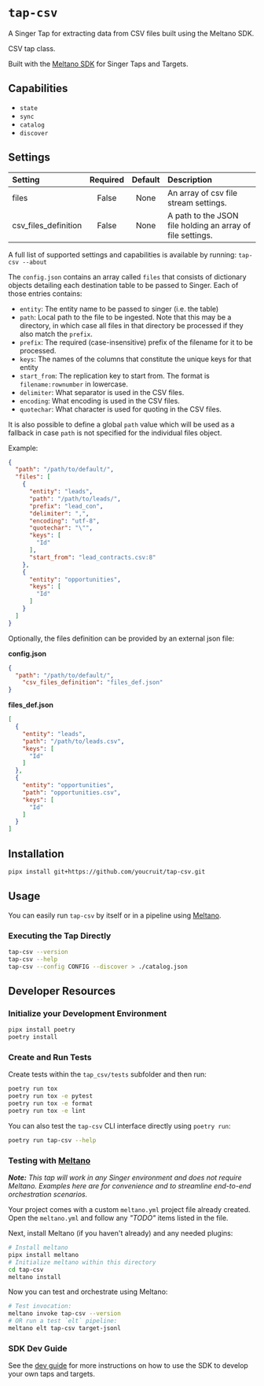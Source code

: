 # `tap-csv`
A Singer Tap for extracting data from CSV files built using the Meltano SDK.

CSV tap class.

Built with the [Meltano SDK](https://sdk.meltano.com) for Singer Taps and Targets.

## Capabilities

* `state`
* `sync`
* `catalog`
* `discover`

## Settings

| Setting             | Required | Default | Description |
|:--------------------|:--------:|:-------:|:------------|
| files               | False    | None    | An array of csv file stream settings. |
| csv_files_definition| False    | None    | A path to the JSON file holding an array of file settings. |

A full list of supported settings and capabilities is available by running: `tap-csv --about`

The `config.json` contains an array called `files` that consists of dictionary objects detailing each destination table to be passed to Singer. Each of those entries contains:
* `entity`: The entity name to be passed to singer (i.e. the table)
* `path`: Local path to the file to be ingested. Note that this may be a directory, in which case all files in that directory be processed if they also match the `prefix`.
* `prefix`: The required (case-insensitive) prefix of the filename for it to be processed.
* `keys`: The names of the columns that constitute the unique keys for that entity
* `start_from`: The replication key to start from. The format is `filename:rownumber` in lowercase.
* `delimiter`: What separator is used in the CSV files.
* `encoding`: What encoding is used in the CSV files.
* `quotechar`: What character is used for quoting in the CSV files.

It is also possible to define a global `path` value which will be used as a fallback in case `path` is not specified for
the individual files object.

Example:

```json
{
  "path": "/path/to/default/",
  "files": [
    {
      "entity": "leads",
      "path": "/path/to/leads/",
      "prefix": "lead_con",
      "delimiter": ",",
      "encoding": "utf-8",
      "quotechar": "\"",
      "keys": [
        "Id"
      ],
      "start_from": "lead_contracts.csv:8"
    },
    {
      "entity": "opportunities",
      "keys": [
        "Id"
      ]
    }
  ]
}
```

Optionally, the files definition can be provided by an external json file:

**config.json**
```json
{
  "path": "/path/to/default/",
	"csv_files_definition": "files_def.json"
}
```

**files_def.json**
```json
[
  {
    "entity": "leads",
    "path": "/path/to/leads.csv",
    "keys": [
      "Id"
    ]
  },
  {
    "entity": "opportunities",
    "path": "opportunities.csv",
    "keys": [
      "Id"
    ]
  }
]
```

## Installation

```bash
pipx install git+https://github.com/youcruit/tap-csv.git
```

## Usage

You can easily run `tap-csv` by itself or in a pipeline using [Meltano](https://meltano.com/).

### Executing the Tap Directly

```bash
tap-csv --version
tap-csv --help
tap-csv --config CONFIG --discover > ./catalog.json
```

## Developer Resources

### Initialize your Development Environment

```bash
pipx install poetry
poetry install
```

### Create and Run Tests

Create tests within the `tap_csv/tests` subfolder and
  then run:

```bash
poetry run tox
poetry run tox -e pytest
poetry run tox -e format
poetry run tox -e lint
```

You can also test the `tap-csv` CLI interface directly using `poetry run`:

```bash
poetry run tap-csv --help
```

### Testing with [Meltano](https://www.meltano.com)

_**Note:** This tap will work in any Singer environment and does not require Meltano.
Examples here are for convenience and to streamline end-to-end orchestration scenarios._

Your project comes with a custom `meltano.yml` project file already created. Open the `meltano.yml` and follow any _"TODO"_ items listed in
the file.

Next, install Meltano (if you haven't already) and any needed plugins:

```bash
# Install meltano
pipx install meltano
# Initialize meltano within this directory
cd tap-csv
meltano install
```

Now you can test and orchestrate using Meltano:

```bash
# Test invocation:
meltano invoke tap-csv --version
# OR run a test `elt` pipeline:
meltano elt tap-csv target-jsonl
```

### SDK Dev Guide

See the [dev guide](https://sdk.meltano.com/en/latest/dev_guide.html) for more instructions on how to use the SDK to
develop your own taps and targets.
